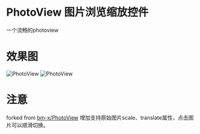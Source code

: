 # PhotoView 图片浏览缩放控件

一个流畅的photoview

# 效果图
![PhotoView](./demo2.gif) ![PhotoView](./demo1.gif)

# 注意
forked from [bm-x/PhotoView](https://github.com/bm-x/PhotoView)
增加支持原始图片scale、translate属性，点击图片可以顺滑切换。
